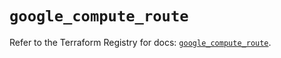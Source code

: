 # `google_compute_route`

Refer to the Terraform Registry for docs: [`google_compute_route`](https://registry.terraform.io/providers/hashicorp/google-beta/5.26.0/docs/resources/google_compute_route).
